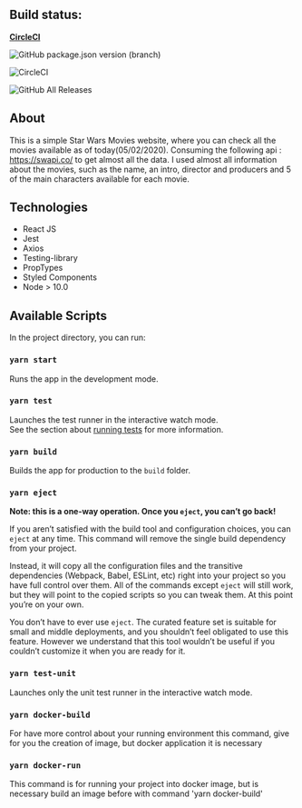 ## Build status:

 **[CircleCI](https://circleci.com/gh/LeoRedin/star-wars-movies)**

![GitHub package.json version (branch)](https://img.shields.io/github/package-json/v/LeoRedin/star-wars-movies/master?style=for-the-badge)

![CircleCI](https://img.shields.io/circleci/build/gh/LeoRedin/star-wars-movies/master?style=for-the-badge)

![GitHub All Releases](https://img.shields.io/github/downloads/LeoRedin/star-wars-movies/total?style=for-the-badge)


## About

This is a simple Star Wars Movies website, where you can check all the movies available as of today(05/02/2020). Consuming the following api : https://swapi.co/ to get almost all the data. I used almost all information about the movies, such as the name, an intro, director and producers and 5 of the main characters available for each movie.

## Technologies

- React JS
- Jest
- Axios
- Testing-library
- PropTypes
- Styled Components
- Node > 10.0

## Available Scripts

In the project directory, you can run:

### `yarn start`

Runs the app in the development mode.<br />

### `yarn test`

Launches the test runner in the interactive watch mode.<br />
See the section about [running tests](https://facebook.github.io/create-react-app/docs/running-tests) for more information.

### `yarn build`

Builds the app for production to the `build` folder.<br />

### `yarn eject`

**Note: this is a one-way operation. Once you `eject`, you can’t go back!**

If you aren’t satisfied with the build tool and configuration choices, you can `eject` at any time. This command will remove the single build dependency from your project.

Instead, it will copy all the configuration files and the transitive dependencies (Webpack, Babel, ESLint, etc) right into your project so you have full control over them. All of the commands except `eject` will still work, but they will point to the copied scripts so you can tweak them. At this point you’re on your own.

You don’t have to ever use `eject`. The curated feature set is suitable for small and middle deployments, and you shouldn’t feel obligated to use this feature. However we understand that this tool wouldn’t be useful if you couldn’t customize it when you are ready for it.

### `yarn test-unit`

Launches only the unit test runner in the interactive watch mode.<br />

### `yarn docker-build`

For have more control about your running environment this command, give for you the creation of image, but docker application it is necessary <br />

### `yarn docker-run`

This command is for running your project into docker image, but is necessary build an image before with command 'yarn docker-build' <br />
